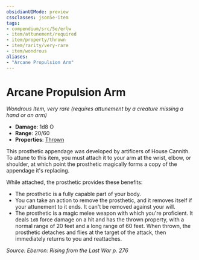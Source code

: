 ```yaml
---
obsidianUIMode: preview
cssclasses: json5e-item
tags:
- compendium/src/5e/erlw
- item/attunement/required
- item/property/thrown
- item/rarity/very-rare
- item/wondrous
aliases: 
- "Arcane Propulsion Arm"
---
```

# Arcane Propulsion Arm
*Wondrous Item, very rare (requires attunement by a creature missing a hand or an arm)*  

- **Damage**: 1d8 O
- **Range**: 20/60
- **Properties**: [Thrown](_item-properties.md#Thrown)

This prosthetic appendage was developed by artificers of House Cannith. To attune to this item, you must attach it to your arm at the wrist, elbow, or shoulder, at which point the prosthetic magically forms a copy of the appendage it's replacing.

While attached, the prosthetic provides these benefits:

- The prosthetic is a fully capable part of your body.  
- You can take an action to remove the prosthetic, and it removes itself if your attunement to it ends. It can't be removed against your will.  
- The prosthetic is a magic melee weapon with which you're proficient. It deals `1d8` force damage on a hit and has the thrown property, with a normal range of 20 feet and a long range of 60 feet. When thrown, the prosthetic detaches and flies at the target of the attack, then immediately returns to you and reattaches.  

*Source: Eberron: Rising from the Last War p. 276*